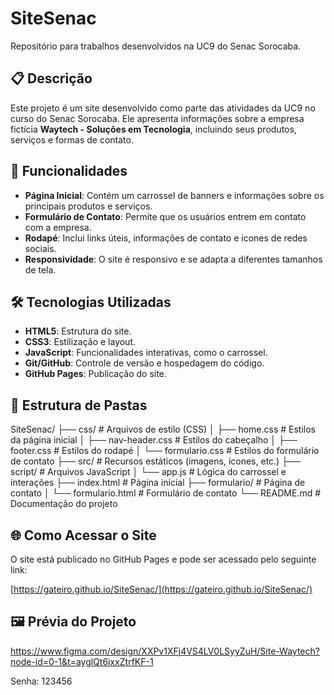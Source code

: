 # SiteSenac

Repositório para trabalhos desenvolvidos na UC9 do Senac Sorocaba.

## 📋 Descrição

Este projeto é um site desenvolvido como parte das atividades da UC9 no curso do Senac Sorocaba. Ele apresenta informações sobre a empresa fictícia **Waytech - Soluções em Tecnologia**, incluindo seus produtos, serviços e formas de contato.

## 🚀 Funcionalidades

- **Página Inicial**: Contém um carrossel de banners e informações sobre os principais produtos e serviços.
- **Formulário de Contato**: Permite que os usuários entrem em contato com a empresa.
- **Rodapé**: Inclui links úteis, informações de contato e ícones de redes sociais.
- **Responsividade**: O site é responsivo e se adapta a diferentes tamanhos de tela.

## 🛠️ Tecnologias Utilizadas

- **HTML5**: Estrutura do site.
- **CSS3**: Estilização e layout.
- **JavaScript**: Funcionalidades interativas, como o carrossel.
- **Git/GitHub**: Controle de versão e hospedagem do código.
- **GitHub Pages**: Publicação do site.

## 📂 Estrutura de Pastas

SiteSenac/ ├── css/ # Arquivos de estilo (CSS) │ ├── home.css # Estilos da página inicial │ ├── nav-header.css # Estilos do cabeçalho │ ├── footer.css # Estilos do rodapé │ └── formulario.css # Estilos do formulário de contato ├── src/ # Recursos estáticos (imagens, ícones, etc.) ├── script/ # Arquivos JavaScript │ └── app.js # Lógica do carrossel e interações ├── index.html # Página inicial ├── formulario/ # Página de contato │ └── formulario.html # Formulário de contato └── README.md # Documentação do projeto


## 🌐 Como Acessar o Site

O site está publicado no GitHub Pages e pode ser acessado pelo seguinte link:

[https://gateiro.github.io/SiteSenac/](https://gateiro.github.io/SiteSenac/)

## 🖼️ Prévia do Projeto

https://www.figma.com/design/XXPv1XFj4VS4LV0LSyyZuH/Site-Waytech?node-id=0-1&t=ayglQt6ixxZtrfKF-1

Senha: 123456
